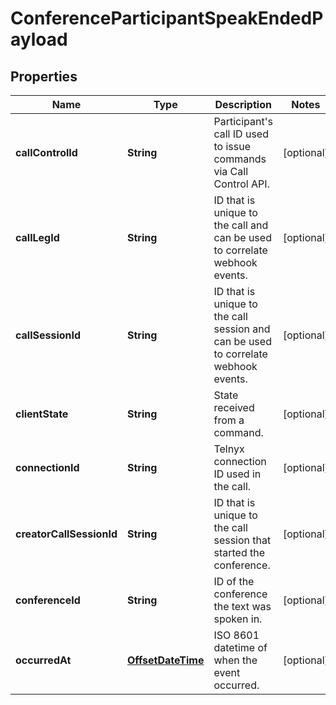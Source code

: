 

# ConferenceParticipantSpeakEndedPayload

## Properties

Name | Type | Description | Notes
------------ | ------------- | ------------- | -------------
**callControlId** | **String** | Participant&#39;s call ID used to issue commands via Call Control API. |  [optional]
**callLegId** | **String** | ID that is unique to the call and can be used to correlate webhook events. |  [optional]
**callSessionId** | **String** | ID that is unique to the call session and can be used to correlate webhook events. |  [optional]
**clientState** | **String** | State received from a command. |  [optional]
**connectionId** | **String** | Telnyx connection ID used in the call. |  [optional]
**creatorCallSessionId** | **String** | ID that is unique to the call session that started the conference. |  [optional]
**conferenceId** | **String** | ID of the conference the text was spoken in. |  [optional]
**occurredAt** | [**OffsetDateTime**](OffsetDateTime.md) | ISO 8601 datetime of when the event occurred. |  [optional]



